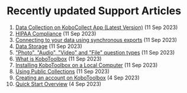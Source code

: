 # Recently updated Support Articles

<!--This page is auto generated using the `scripts/last-updated.py` script, do not update manually-->
1. [Data Collection on KoboCollect App (Latest Version)](kobocollect_on_android_latest.md) (11 Sep 2023)
1. [HIPAA Compliance](hipaa_compliance.md) (11 Sep 2023)
1. [﻿Connecting to your data using synchronous exports](synchronous_exports.md) (11 Sep 2023)
1. [Data Storage](data_storage.md) (11 Sep 2023)
1. ["Photo", "Audio", "Video" and "File" question types](photo_audio_video_file.md) (11 Sep 2023)
1. [What is KoboToolbox](welcome.md) (11 Sep 2023)
1. [Installing KoboToolbox on a Local Computer](kobo_local_computer.md) (11 Sep 2023)
1. [Using Public Collections](using_public_collections.md) (11 Sep 2023)
1. [Creating an account on KoboToolbox](creating_account.md) (4 Sep 2023)
1. [Quick Start Overview](quick_start.md) (4 Sep 2023)
